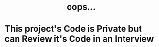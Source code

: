 
<h1 align='center'>oops...<h1>
  
<p>This project's Code is Private but can Review it's Code in an Interview<p>
